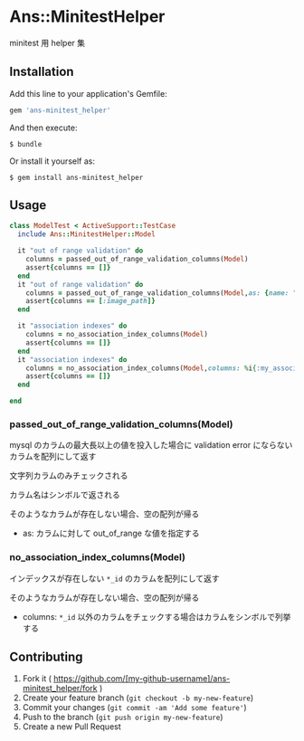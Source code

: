 # Ans::MinitestHelper

minitest 用 helper 集

## Installation

Add this line to your application's Gemfile:

```ruby
gem 'ans-minitest_helper'
```

And then execute:

    $ bundle

Or install it yourself as:

    $ gem install ans-minitest_helper

## Usage

```ruby
class ModelTest < ActiveSupport::TestCase
  include Ans::MinitestHelper::Model

  it "out of range validation" do
    columns = passed_out_of_range_validation_columns(Model)
    assert{columns == []}
  end
  it "out of range validation" do
    columns = passed_out_of_range_validation_columns(Model,as: {name: "a"*20})
    assert{columns == [:image_path]}
  end

  it "association indexes" do
    columns = no_association_index_columns(Model)
    assert{columns == []}
  end
  it "association indexes" do
    columns = no_association_index_columns(Model,columns: %i{:my_association})
    assert{columns == []}
  end

end
```

### passed_out_of_range_validation_columns(Model)

mysql のカラムの最大長以上の値を投入した場合に validation error にならないカラムを配列にして返す

文字列カラムのみチェックされる

カラム名はシンボルで返される

そのようなカラムが存在しない場合、空の配列が帰る

* as: カラムに対して out_of_range な値を指定する

### no_association_index_columns(Model)

インデックスが存在しない `*_id` のカラムを配列にして返す

そのようなカラムが存在しない場合、空の配列が帰る

* columns: `*_id` 以外のカラムをチェックする場合はカラムをシンボルで列挙する

## Contributing

1. Fork it ( https://github.com/[my-github-username]/ans-minitest_helper/fork )
2. Create your feature branch (`git checkout -b my-new-feature`)
3. Commit your changes (`git commit -am 'Add some feature'`)
4. Push to the branch (`git push origin my-new-feature`)
5. Create a new Pull Request
